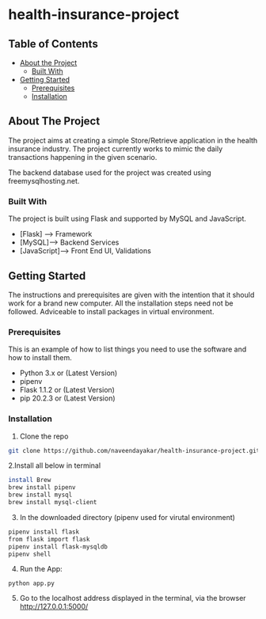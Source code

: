 # health-insurance-project


<!-- TABLE OF CONTENTS -->
## Table of Contents

* [About the Project](#about-the-project)
  * [Built With](#built-with)
* [Getting Started](#getting-started)
  * [Prerequisites](#prerequisites)
  * [Installation](#installation)


<!-- ABOUT THE PROJECT -->
## About The Project


The project aims at creating a simple Store/Retrieve application in the health insurance industry.
The project currently works to mimic the daily transactions happening in the given scenario.

The backend database used for the project was created using freemysqlhosting.net.


### Built With
The project is built using Flask and supported by MySQL and JavaScript.
* [Flask] --> Framework
* [MySQL]--> Backend Services
* [JavaScript]--> Front End UI, Validations

<!-- GETTING STARTED -->
## Getting Started

The instructions and prerequisites are given with the intention that it should work for a brand new computer.
All the installation steps need not be followed. Adviceable to install packages in virtual environment.

### Prerequisites

This is an example of how to list things you need to use the software and how to install them.
* Python 3.x or (Latest Version)
* pipenv
* Flask 1.1.2 or (Latest Version)
* pip 20.2.3 or (Latest Version)

### Installation


1. Clone the repo
```sh
git clone https://github.com/naveendayakar/health-insurance-project.git
```
2.Install all below in terminal
```sh
install Brew
brew install pipenv
brew install mysql
brew install mysql-client
```

3. In the downloaded directory (pipenv used for virutal environment)
```sh
pipenv install flask
from flask import flask
pipenv install flask-mysqldb
pipenv shell
```
4. Run the App:
```JS
python app.py
```
5. Go to the localhost address displayed in the terminal, via the browser
 http://127.0.0.1:5000/
